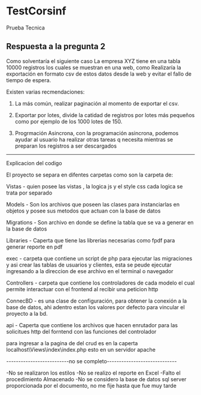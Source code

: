 # TestCorsinf

Prueba Tecnica

## Respuesta a la pregunta 2

Como solventaría el siguiente caso
La empresa XYZ tiene en una tabla 10000 registros los cuales se muestran en una web, como Realizaría la exportación en formato csv de estos datos desde la web y evitar el fallo de tiempo de espera.

Existen varias recmendaciones:

1. La más común, realizar paginación al momento de exportar el csv.
2. Exportar por lotes, divide la catidad de registros por lotes más pequeños como por ejemplo de los 1000 lotes de 150.

3. Progrmación Asincrona, con la programación asincrona, podemos ayudar al usuario ha realizar otras tareas q necesita mientras se preparan los registros a ser descargados

---

Explicacion del codigo

El proyecto se separa en difentes carpetas como son la carpeta de:

Vistas - quien posee las vistas , la logica js y el style css cada logica se trata por separado

Models - Son los archivos que poseen las clases para instanciarlas en objetos y posee sus metodos que actuan con la base de datos

Migrations - Son archivo en donde se define la tabla que se va a generar en la base de datos

Libraries - Caperta que tiene las librerias necesarias como fpdf para generar reporte en pdf

exec - carpeta que contiene un script de php para ejecutar las migraciones y asi crear las tablas de usuarios y clientes, esta se peude ejecutar ingresando a la direccion de ese archivo en el terminal o navegador

Controllers - carpeta que contiene los controladores de cada modelo el cual permite interactuar con el frontend al recibir una peticion http

ConnecBD - es una clase de configuración, para obtener la conexión a la base de datos, ahi adentro estan los valores por defecto para vincular el proyecto a la bd.

api - Caperta que contiene los archivos que hacen enrutador para las solicitues http del forntend con las funciones del controlador

para ingresar a la pagina de del crud es en la caperta localhost\Views\index\index.php esto en un servidor apache

--------------------------no se completo-----------------------------

-No se realizaron los estilos
-No se realizo el reporte en Excel
-Falto el procedimiento Almacenado
-No se considero la base de datos sql server proporcionada por el documento, no me fije hasta que fue muy tarde